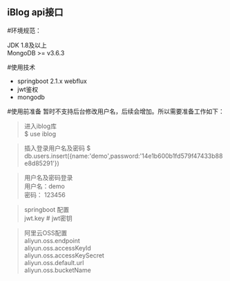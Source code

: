 ## iBlog api接口


#环境规范：

JDK 1.8及以上  
MongoDB >= v3.6.3

#使用技术

* springboot 2.1.x webflux  
* jwt鉴权  
* mongodb  

#使用前准备
暂时不支持后台修改用户名，后续会增加。所以需要准备工作如下：  
>进入iblog库  
$ use iblog  

>插入登录用户名及密码 
$ db.users.insert({name:'demo',password:'14e1b600b1fd579f47433b88e8d85291'})

>用户名及密码登录  
用户名：demo  
密码： 123456  
 
>springboot 配置  
jwt.key  # jwt密钥  

>阿里云OSS配置  
aliyun.oss.endpoint  
aliyun.oss.accessKeyId  
aliyun.oss.accessKeySecret  
aliyun.oss.default.url  
aliyun.oss.bucketName  
